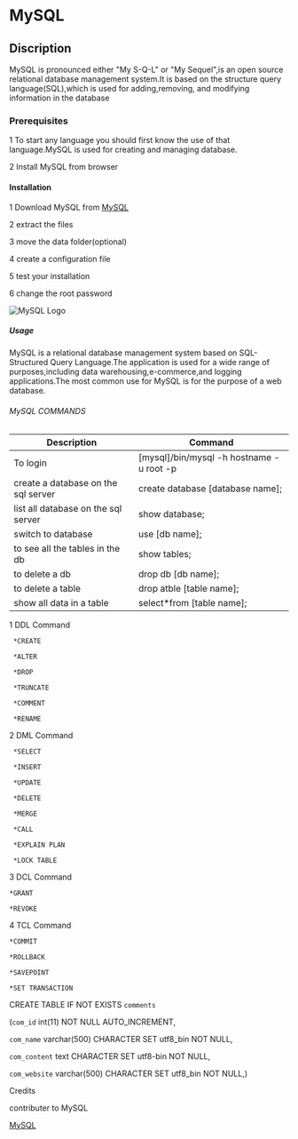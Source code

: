 # MySQL

## Discription
MySQL is pronounced either "My S-Q-L" or "My Sequel",is an open source relational database management system.It is based on the structure query language(SQL),which is used for adding,removing, and modifying information in the database

### Prerequisites
1 To start any language you should first know the use of that language.MySQL is used for creating and managing database.

2 Install MySQL from browser

#### Installation
1 Download MySQL from [MySQL](https://dev.mysql.com/downloads/)

2 extract the files

3 move the data folder(optional)

4 create a configuration file

5 test your installation

6 change the root password

<!-- Images -->
![MySQL Logo](https://www.google.com/imgres?imgurl=https%3A%2F%2Fcdn.worldvectorlogo.com%2Flogos%2Fmysql.svg&imgrefurl=https%3A%2F%2Fworldvectorlogo.com%2Flogo%2Fmysql&tbnid=Bgugh_pvo8X-JM&vet=12ahUKEwihsqjB0LvtAhWOn0sFHV07AbYQMygAegUIARDKAQ..i&docid=tIz-HXUbbG9S5M&w=2500&h=1733&q=mysql%20logo&ved=2ahUKEwihsqjB0LvtAhWOn0sFHV07AbYQMygAegUIARDKAQ)

##### Usage 
MySQL is a relational database management system based on SQL-Structured Query Language.The application is used for a wide range of purposes,including data warehousing,e-commerce,and logging applications.The most common use for MySQL is for the purpose of a web database.


###### MySQL COMMANDS
|Description|Command|
|-----------|-------|
|To login|[mysql]/bin/mysql -h hostname -u root -p|
|create a database on the sql server|create database [database name];|
|list all database on the sql server|show database;|
|switch to database|use [db name];
|to see all the tables in the db|show tables;|
|to delete a db|drop db [db name];|
|to delete a table|drop atble [table name];|
|show all data in a table|select*from [table name];|

1 DDL Command

     *CREATE

     *ALTER

     *DROP

     *TRUNCATE

     *COMMENT

     *RENAME

2 DML Command

     *SELECT

     *INSERT

     *UPDATE

     *DELETE 

     *MERGE

     *CALL

     *EXPLAIN PLAN

     *LOCK TABLE

3 DCL Command 

    *GRANT

    *REVOKE

4 TCL Command

    *COMMIT

    *ROLLBACK

    *SAVEPOINT

    *SET TRANSACTION


CREATE TABLE IF NOT EXISTS `comments`

 (`com_id` int(11) NOT NULL AUTO_INCREMENT,

 `com_name` varchar(500) CHARACTER SET utf8_bin NOT NULL,
 
 `com_content` text CHARACTER SET utf8-bin NOT NULL,
 
 `com_website` varchar(500) CHARACTER SET utf8_bin NOT NULL,)


  Credits

 contributer to MySQL

  [MySQL](HTTPS;//mysql.com/.)

  


